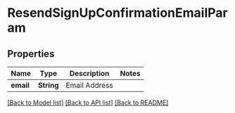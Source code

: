 # ResendSignUpConfirmationEmailParam

## Properties

Name | Type | Description | Notes
------------ | ------------- | ------------- | -------------
**email** | **String** | Email Address | 

[[Back to Model list]](../README.md#documentation-for-models) [[Back to API list]](../README.md#documentation-for-api-endpoints) [[Back to README]](../README.md)


